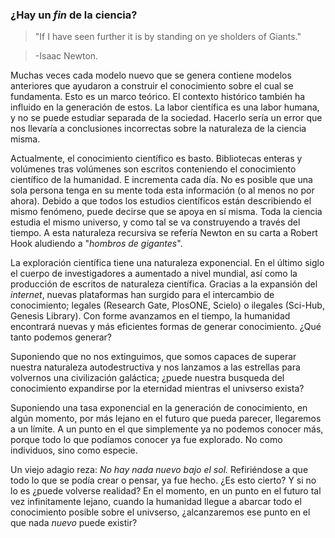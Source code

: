 ### ¿Hay un *fin* de la ciencia?

>"If I have seen further it is by standing on ye sholders of Giants."

> -Isaac Newton.

Muchas veces cada modelo nuevo que se genera contiene modelos anteriores que ayudaron a construir el conocimiento sobre el cual se fundamenta. Esto es un marco teórico. El contexto histórico también ha influido en la generación de estos. La labor científica es una labor humana, y no se puede estudiar separada de la sociedad. Hacerlo sería un error que nos llevaría a conclusiones incorrectas sobre la naturaleza de la ciencia misma.

Actualmente, el conocimiento científico es basto. Bibliotecas enteras y volúmenes tras volúmenes son escritos conteniendo el conocimiento científico de la humanidad. E incrementa cada día. No es posible que una sola persona tenga en su mente toda esta información (o al menos no por ahora). Debido a que todos los estudios científicos están describiendo el mismo fenómeno, puede decirse que se apoya en sí misma. Toda la ciencia estudia el mismo universo, y como tal se va construyendo a través del tiempo. A esta naturaleza recursiva se refería Newton en su carta a Robert Hook aludiendo a "*hombros de gigantes*".

La exploración científica tiene una naturaleza exponencial. En el último siglo el cuerpo de investigadores a aumentado a nivel mundial, así como la producción de escritos de naturaleza científica. Gracias a la expansión del *internet*, nuevas plataformas han surgido para el intercambio de conocimiento; legales (Research Gate, PlosONE, Scielo) o ilegales (Sci-Hub, Genesis Library). Con forme avanzamos en el tiempo, la humanidad encontrará nuevas y más eficientes formas de generar conocimiento. ¿Qué tanto podemos generar?

Suponiendo que no nos extinguimos, que somos capaces de superar nuestra naturaleza autodestructiva y nos lanzamos a las estrellas para volvernos una civilización galáctica; ¿puede nuestra busqueda del conocimiento expandirse por la eternidad mientras el univserso exista?

Suponiendo una tasa exponencial en la generación de conocimiento, en algún momento, por más lejano en el futuro que pueda parecer, llegaremos a un límite. A un punto en el que simplemente ya no podemos conocer más, porque todo lo que podíamos conocer ya fue explorado. No como individuos, sino como especie.

Un viejo adagio reza: *No hay nada nuevo bajo el sol.* Refiriéndose a que todo lo que se podía crear o pensar, ya fue hecho. ¿Es esto cierto? Y si no lo es ¿puede volverse realidad? En el momento, en un punto en el futuro tal vez infinitamente lejano, cuando la humanidad llegue a abarcar todo el conocimiento posible sobre el univserso, ¿alcanzaremos ese punto en el que nada *nuevo* puede existir?
